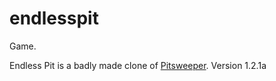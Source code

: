 # endlesspit
Game.

Endless Pit is a badly made clone of [Pitsweeper](http://www.kongregate.com/games/kinsman/pitsweeper).
Version 1.2.1a
